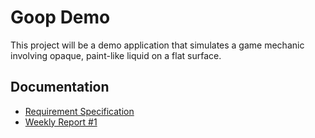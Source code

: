 # Goop Demo

This project will be a demo application that simulates a game mechanic involving opaque, paint-like liquid on a flat surface.

## Documentation
* [Requirement Specification](doc/Requirement%20Specification.md)
* [Weekly Report \#1](doc/Weekly%20Report%201.md)
